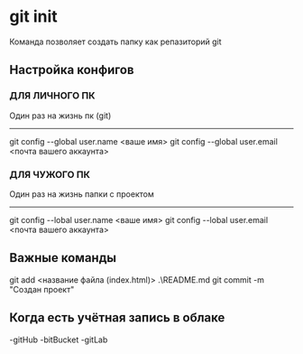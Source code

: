# git init
Команда позволяет создать папку как репазиторий git

## Настройка конфигов

### ДЛЯ ЛИЧНОГО ПК
Один раз на жизнь пк (git)
<hr>
git config --global user.name <ваше имя>
git config --global user.email <почта вашего аккаунта>

### ДЛЯ ЧУЖОГО ПК
Один раз на жизнь папки с проектом
<hr>
git config --lobal user.name <ваше имя>
git config --lobal user.email <почта вашего аккаунта>

## Важные команды
git add <название файла (index.html)> .\README.md
git commit -m "Создан проект"

## Когда есть учётная запись в облаке
-gitHub
-bitBucket
-gitLab